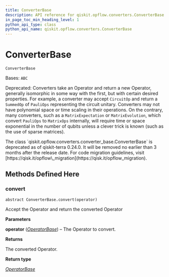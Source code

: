 ```yaml
---
title: ConverterBase
description: API reference for qiskit.opflow.converters.ConverterBase
in_page_toc_min_heading_level: 1
python_api_type: class
python_api_name: qiskit.opflow.converters.ConverterBase
---
```


# ConverterBase

<span id="qiskit.opflow.converters.ConverterBase" />

`ConverterBase`

Bases: `ABC`

Deprecated: Converters take an Operator and return a new Operator, generally isomorphic in some way with the first, but with certain desired properties. For example, a converter may accept `CircuitOp` and return a `SummedOp` of `PauliOps` representing the circuit unitary. Converters may not have polynomial space or time scaling in their operations. On the contrary, many converters, such as a `MatrixExpectation` or `MatrixEvolution`, which convert `PauliOps` to `MatrixOps` internally, will require time or space exponential in the number of qubits unless a clever trick is known (such as the use of sparse matrices).

<Admonition title="Deprecated since version 0.24.0" type="danger">
  The class `qiskit.opflow.converters.converter_base.ConverterBase` is deprecated as of qiskit-terra 0.24.0. It will be removed no earlier than 3 months after the release date. For code migration guidelines, visit [https://qisk.it/opflow\_migration](https://qisk.it/opflow_migration).
</Admonition>

## Methods Defined Here

<span id="qiskit-opflow-converters-converterbase-convert" />

### convert

<span id="qiskit.opflow.converters.ConverterBase.convert" />

`abstract ConverterBase.convert(operator)`

Accept the Operator and return the converted Operator

**Parameters**

**operator** ([*OperatorBase*](qiskit.opflow.OperatorBase "qiskit.opflow.operator_base.OperatorBase")) – The Operator to convert.

**Returns**

The converted Operator.

**Return type**

[*OperatorBase*](qiskit.opflow.OperatorBase "qiskit.opflow.operator_base.OperatorBase")

